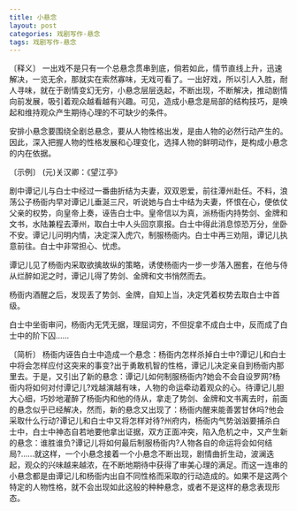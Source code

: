 ```yaml
---
title: 小悬念
layout: post
categories: 戏剧写作-悬念
tags: 戏剧写作-悬念
---
```


〔释义〕 一出戏不是只有一个总悬念贯串到底，倘若如此，情节直线上升，迅速解决，一览无余，那就实在索然寡味，无戏可看了。一出好戏，所以引人入胜，耐人寻味，就在于剧情变幻无穷，小悬念层层迭起，不断出现，不断解决，推动剧情向前发展，吸引着观众越看越有兴趣。可见，造成小悬念是局部的结构技巧，是唤起和维持观众产生期待心理的不可缺少的条件。

安排小悬念要围绕全剧总悬念，要从人物性格出发，是由人物的必然行动产生的。因此，深入把握人物的性格发展和心理变化，选择人物的鲜明动作，是构成小悬念的内在依据。

〔示例〕 (元)关汉卿：《望江亭》

剧中谭记儿与白士中经过一番曲折结为夫妻，双双恩爱，前往潭州赴任。不料，浪荡公子杨衙内早对谭记儿垂涎三尺，听说她与白士中结为夫妻，怀恨在心，便依仗父亲的权势，向皇帝上奏，诬告白士中。皇帝信以为真，派杨衙内持势剑、金牌和文书，水陆兼程去潭州，取白士中人头回京禀报。白士中得此消息惊恐万分，坐卧不安。谭记儿问明内情，决定深入虎穴，制服杨衙内。白士中再三劝阻，谭记儿执意前往。白士中非常担心、忧虑。

谭记儿见了杨衙内采取欲擒故纵的策略，诱使杨衙内一步一步落入圈套，在他与侍从烂醉如泥之时，谭记儿得了势剑、金牌和文书悄然而去。

杨衙内酒醒之后，发现丢了势剑、金牌，自知上当，决定凭着权势去取白士中首级。

白士中坐衙审问，杨衙内无凭无据，理屈词穷，不但捉拿不成白士中，反而成了白士中的阶下囚……

〔简析〕 杨衙内诬告白士中造成一个悬念：杨衙内怎样杀掉白士中?谭记儿和白士中将会怎样应付这突来的事变?出于勇敢机智的性格，谭记儿决定亲自到杨衙内那里去。于是，又引出了新的悬念：谭记儿如何制服杨衙内?她会不会自设罗网?杨衙内将如何对付谭记儿?戏越演越有味，人物的命运牵动着观众的心。待谭记儿胆大心细，巧妙地灌醉了杨衙内和他的侍从，拿走了势剑、金牌和文书离去时，前面的悬念似乎已经解决，然而，新的悬念又出现了：杨衙内醒来能善罢甘休吗?他会采取什么行动?谭记儿和白士中又将怎样对待?州府内，杨衙内气势汹汹要捕杀白士中，白士中神态自若地要他拿出证据，双方正面冲突，陷入危机之中，又产生新的悬念：谁胜谁负?谭记儿将如何最后制服杨衙内?人物各自的命运将会如何结局?……就这样，一个小悬念接着一个小悬念不断出现，剧情曲折生动，波澜迭起，观众的兴味越来越浓，在不断地期待中获得了审美心理的满足。而这一连串的小悬念都是由谭记儿和杨衙内出自不同性格而采取的行动造成的。如果不是这两个特定的人物性格，就不会出现如此这般的种种悬念，或者不是这样的悬念表现形态。 